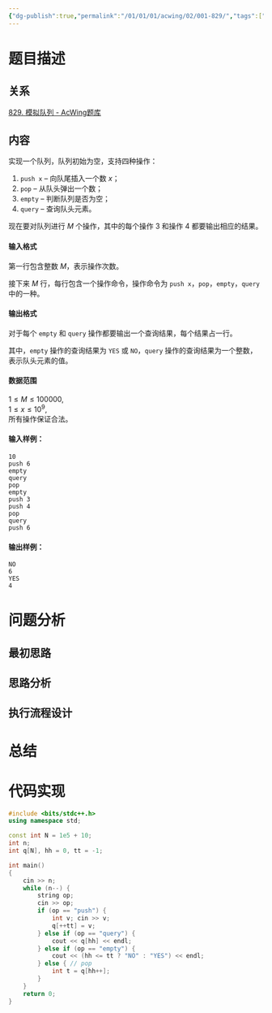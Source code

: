 ```yaml
---
{"dg-publish":true,"permalink":"/01/01/01/acwing/02/001-829/","tags":["personal/blog","algorithm/模板题"]}
---
```



# 题目描述
## 关系
[829. 模拟队列 - AcWing题库](https://www.acwing.com/problem/content/831/)
## 内容
实现一个队列，队列初始为空，支持四种操作：

1.  `push x` – 向队尾插入一个数 $x$；
2.  `pop` – 从队头弹出一个数；
3.  `empty` – 判断队列是否为空；
4.  `query` – 查询队头元素。

现在要对队列进行 $M$ 个操作，其中的每个操作 $3$ 和操作 $4$ 都要输出相应的结果。

#### 输入格式

第一行包含整数 $M$，表示操作次数。

接下来 $M$ 行，每行包含一个操作命令，操作命令为 `push x`，`pop`，`empty`，`query` 中的一种。

#### 输出格式

对于每个 `empty` 和 `query` 操作都要输出一个查询结果，每个结果占一行。

其中，`empty` 操作的查询结果为 `YES` 或 `NO`，`query` 操作的查询结果为一个整数，表示队头元素的值。

#### 数据范围

$1 \le M \le 100000$,  
$1 \le x \le 10^9$,  
所有操作保证合法。

#### 输入样例：

```
10
push 6
empty
query
pop
empty
push 3
push 4
pop
query
push 6
```

#### 输出样例：

```
NO
6
YES
4
```
# 问题分析
## 最初思路

## 思路分析

## 执行流程设计

# 总结

# 代码实现
```c++
#include <bits/stdc++.h>
using namespace std;

const int N = 1e5 + 10;
int n;
int q[N], hh = 0, tt = -1;

int main()
{
    cin >> n;
    while (n--) {
        string op;
        cin >> op;
        if (op == "push") {
            int v; cin >> v;
            q[++tt] = v;
        } else if (op == "query") {
            cout << q[hh] << endl;
        } else if (op == "empty") {
            cout << (hh <= tt ? "NO" : "YES") << endl;
        } else { // pop
            int t = q[hh++];
        }
    }
    return 0;
}
```